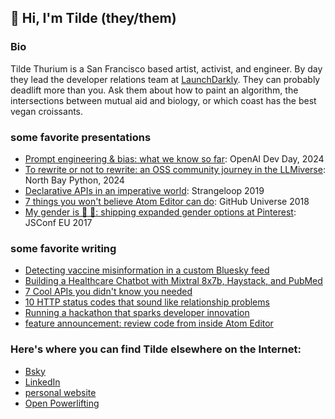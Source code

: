 ## 🌈 Hi, I'm Tilde (they/them)

### Bio
Tilde Thurium is a San Francisco based artist, activist, and engineer. By day they lead the developer relations team at [LaunchDarkly](https://www.launchdarkly.com/). They can probably deadlift more than you. Ask them about how to paint an algorithm, the intersections between mutual aid and biology, or which coast has the best vegan croissants.

### some favorite presentations
- [Prompt engineering & bias: what we know so far](https://www.youtube.com/watch?v=pgF98Xm-xkE): OpenAI Dev Day, 2024
- [To rewrite or not to rewrite: an OSS community journey in the LLMiverse](https://www.youtube.com/watch?v=25LElzXFMHg): North Bay Python, 2024
- [Declarative APIs in an imperative world](https://www.youtube.com/watch?v=e0np8gLRWto): Strangeloop 2019
- [7 things you won't believe Atom Editor can do](https://www.youtube.com/watch?v=8VsbNHOPQbI): GitHub Universe 2018
- [My gender is 🍕 🦄: shipping expanded gender options at Pinterest](https://www.youtube.com/watch?v=luppEiB4Peg): JSConf EU 2017

### some favorite writing
- [Detecting vaccine misinformation in a custom Bluesky feed](https://launchdarkly.com/blog/bluesky-custom-feed-llm-feature-flag/)
- [Building a Healthcare Chatbot with Mixtral 8x7b, Haystack, and PubMed](https://haystack.deepset.ai/blog/mixtral-8x7b-healthcare-chatbot)
- [7 Cool APIs you didn't know you needed](https://www.twilio.com/en-us/blog/cool-apis)
- [10 HTTP status codes that sound like relationship problems](https://www.twilio.com/en-us/blog/http-status-codes-relationship-problems)
- [Running a hackathon that sparks developer innovation](https://www.infoq.com/articles/hackathon-developer-innovation/)
- [feature announcement: review code from inside Atom Editor](https://github.blog/2019-04-15-easily-review-comments-in-atom/)

### Here's where you can find Tilde elsewhere on the Internet:
- [Bsky](https://bsky.app/profile/annthurium.bsky.social)
- [LinkedIn](https://www.linkedin.com/in/annthurium/)
- [personal website](https://tildethurium.com/)
- [Open Powerlifting](https://www.openpowerlifting.org/u/tildethurium)
